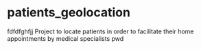 # patients_geolocation
fdfdfghfjj
Project to locate patients in order to facilitate their home appointments by medical specialists
pwd
